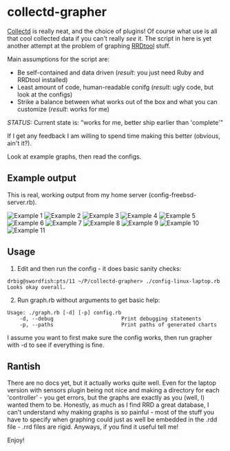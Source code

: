 # collectd-grapher

[Collectd](https://collectd.org/) is really neat, and the choice of plugins! Of course what use is all that cool collected data if you can't really _see_ it. The script in here is yet another attempt at the problem of graphing [RRDtool](http://oss.oetiker.ch/rrdtool/) stuff.

Main assumptions for the script are:

- Be self-contained and data driven (*result*: you just need Ruby and RRDtool installed)
- Least amount of code, human-readable conifg (*result*: ugly code, but look at the configs)
- Strike a balance between what works out of the box and what you can customize (*result*: works for me)

*STATUS:* Current state is: "works for me, better ship earlier than 'complete'"

If I get any feedback I am willing to spend time making this better (obvious, ain't it?).

Look at example graphs, then read the configs.

## Example output

This is real, working output from my home server (config-freebsd-server.rb).

![Example 1 ](https://raw.github.com/drbig/collectd-grapher/master/graphs/kaer.eu.org-cpu-0-all-24h.png)
![Example 2 ](https://raw.github.com/drbig/collectd-grapher/master/graphs/kaer.eu.org-df-home-all-7d.png)
![Example 3 ](https://raw.github.com/drbig/collectd-grapher/master/graphs/kaer.eu.org-disk-ada0-octets-24h.png)
![Example 4 ](https://raw.github.com/drbig/collectd-grapher/master/graphs/kaer.eu.org-interface-tun0-octets-24h.png)
![Example 5 ](https://raw.github.com/drbig/collectd-grapher/master/graphs/kaer.eu.org-load-all-24h.png)
![Example 6 ](https://raw.github.com/drbig/collectd-grapher/master/graphs/kaer.eu.org-mbmon-fan-24h.png)
![Example 7 ](https://raw.github.com/drbig/collectd-grapher/master/graphs/kaer.eu.org-mbmon-temps-24h.png)
![Example 8 ](https://raw.github.com/drbig/collectd-grapher/master/graphs/kaer.eu.org-mbmon-v-atx-24h.png)
![Example 9 ](https://raw.github.com/drbig/collectd-grapher/master/graphs/kaer.eu.org-mbmon-v-core-24h.png)
![Example 10](https://raw.github.com/drbig/collectd-grapher/master/graphs/kaer.eu.org-memory-all-24h.png)
![Example 11](https://raw.github.com/drbig/collectd-grapher/master/graphs/kaer.eu.org-swap-all-24h.png)

## Usage

1. Edit and then run the config - it does basic sanity checks:

```
drbig@swordfish:pts/11 ~/P/collectd-grapher> ./config-linux-laptop.rb 
Looks okay overall.
```

2. Run graph.rb without arguments to get basic help:

```
Usage: ./graph.rb [-d] [-p] config.rb
    -d, --debug                      Print debugging statements
    -p, --paths                      Print paths of generated charts
```

I assume you want to first make sure the config works, then run grapher with -d to see if everything is fine.

## Rantish

There are no docs yet, but it actually works quite well. Even for the laptop version with sensors plugin being not nice and making a directory for each 'controller' - you get errors, but the graphs are exactly as you (well, I) wanted them to be. Honestly, as much as I find RRD a great database, I can't understand why making graphs is so painful - most of the stuff you have to specify when graphing could just as well be embedded in the .rdd file - .rrd files are rigid. Anyways, if you find it useful tell me!

Enjoy!
